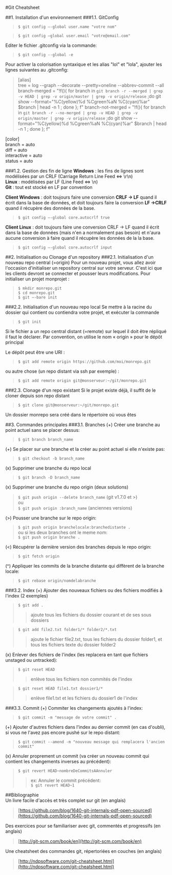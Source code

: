 #Git Cheatsheet  

##1. Installation d'un environnement
###1.1. GitConfig
>`$ git config –-global user.name "votre nom"`  

>`$ git config –global user.email "votre@email.com"`  

Editer le fichier .gitconfig via la commande:  

>`$ git config --global -e`  

Pour activer la colorisation syntaxique et les alias "lol" et "lola", ajouter les lignes suivantes au .gitconfig:  
>  [alias]  
  tree = log --graph --decorate --pretty=oneline --abbrev-commit --all  
  branch-merged = "!f(){ for branch in `git branch -r --merged | grep -v HEAD | grep -v origin/master | grep -v origin/release` ;do git show --format=\"%C(yellow)%d %Cgreen%aN %C(cyan)%ar\" $branch | head -n 1 ; done }; f"
  branch-not-merged = "!f(){ for branch in `git branch -r --no-merged | grep -v HEAD | grep -v origin/master | grep -v origin/release` ;do git show --format=\"%C(yellow)%d %Cgreen%aN %C(cyan)%ar\" $branch | head -n 1 ; done }; f"

  [color]  
  branch = auto  
  diff = auto  
  interactive = auto  
  status = auto  

###1.2. Gestion des fin de ligne
**Windows** : les fins de lignes sont modélisées par un CRLF (Carriage Return Line Feed <=> \r\n)  
**Linux** : modélisées par LF (Line Feed <=> \n)  
**Git** : tout est stocké en LF par convention  

**Client Windows** : doit toujours faire une conversion **CRLF → LF** quand il écrit dans la base de données, et doit toujours faire la conversion **LF →CRLF** quand il récupère des données de la base.  
>`$ git config –-global core.autocrlf true`

**Client Linux** : doit toujours faire une conversion CRLF → LF quand il écrit dans la base de données (mais n'en a normalement pas besoin) et n'aura aucune conversion à faire quand il récupère les données de la la base.  
>`$ git config –-global core.autocrlf input`

##2. Initialisation ou Clonage d'un repository
###2.1. Initialisation d'un nouveau repo central (=origin)
Pour un nouveau projet, vous allez avoir l'occasion d'initialiser un repository central sur votre serveur. C'est ici que les clients devront se connecter et pousser leurs modifications. Pour initialiser un projet monprojet :
>`$ mkdir monrepo.git`  
>`$ cd monrepo.git`  
>`$ git –-bare init`  

###2.2. Initialisation d'un nouveau repo local
Se mettre à la racine du dossier qui contient ou contiendra votre projet, et exécuter la commande
>`$ git init`

Si le fichier a un repo central distant (=remote) sur lequel il doit être répliqué il faut le déclarer. Par convention, on utilise le nom « origin » pour le dépôt principal

Le dépôt peut être une URI :  
>`$ git add remote origin https://github.com/moi/monrepo.git`  

ou autre chose (un repo distant via ssh par exemple) :  

>`$ git add remote origin git@monserveur:~/git/monrepo.git`  

###2.3. Clonage d'un repo existant
Si le projet existe déjà, il suffit de le cloner depuis son repo distant
>`$ git clone git@monserveur:~/git/monrepo.git`  

Un dossier monrepo sera créé dans le répertoire où vous êtes

##3. Commandes principales
###3.1. Branches
(+) Créer une branche au point actuel sans se placer dessus:  
>`$ git branch branch_name`  

(+) Se placer sur une branche et la créer au point actuel si elle n'existe pas:  
>`$ git checkout -b branch_name`  

(x) Supprimer une branche du repo local  
>`$ git branch -D branch_name`

(x) Supprimer une branche du repo origin (deux solutions)  
>`$ git push origin --delete branch_name` (git v1.7.0 et >)  
ou  
>`$ git push origin :branch_name` (anciennes versions)

(>) Pousser une branche sur le repo origin:
>`$ git push origin branchelocale:branchedistante .`  
ou si les deux branches ont le meme nom:  
>`$ git push origin branche .`  

(<) Récupérer la dernière version des branches depuis le repo origin:
>`$ git fetch origin`  

(^) Appliquer les commits de la branche distante qui diffèrent de la branche locale:
>`$ git rebase origin/nomdelabranche`


###3.2. Index
(+) Ajouter des nouveaux fichiers ou des fichiers modifiés à l'index (2 exemples)  
>`$ git add .`  
>>ajoute tous les fichiers du dossier courant et de ses sous dossiers  

>`$ git add file2.txt folder1/* folder2/*.txt`  
>>ajoute le fichier file2.txt, tous les fichiers du dossier folder1, et tous les fichiers texte du dossier folder2  


(x) Enlever des fichiers de l'index (les replacera en tant que fichiers unstaged ou untracked):
>`$ git reset HEAD`  
>>enlève tous les fichiers non commités de l'index  

>`$ git reset HEAD file1.txt dossier1/*`  
>>enlève file1.txt et les fichiers du dossier1 de l'index  

###3.3. Commit
(+) Commiter les changements ajoutés à l'index:
>`$ git commit -m "message de votre commit" .`  


(+) Ajouter d'autres fichiers dans l'index au dernier commit (en cas d'oubli), si vous ne l'avez pas encore pushé sur le repo distant:  
>`$ git commit --amend -m "nouveau message qui remplacera l'ancien commit"`  

(x) Annuler proprement un commit (va créer un nouveau commit qui contient les changements inverses au précédent):  
>`$ git revert HEAD~nombreDeCommitsAAnnuler`  
>>ex: Annuler le commit précédent:  
>`$ git revert HEAD~1`  




##Bibliographie  
Un livre facile d'accès et très complet sur git (en anglais)  
>[https://github.com/blog/1640-git-internals-pdf-open-sourced](https://github.com/blog/1640-git-internals-pdf-open-sourced)  

Des exercices pour se familiariser avec git, commentés et progressifs (en anglais)  
>[http://git-scm.com/book/en](http://git-scm.com/book/en)  

Une cheatsheet des commandes git, répertoriées en couches (en anglais)  
>[http://ndpsoftware.com/git-cheatsheet.html](http://ndpsoftware.com/git-cheatsheet.html)
